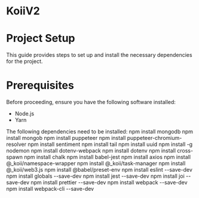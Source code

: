 # KoiiV2

# Project Setup
This guide provides steps to set up and install the necessary dependencies for the project.

# Prerequisites

Before proceeding, ensure you have the following software installed: 
- Node.js
- Yarn

The following dependencies need to be installed:
npm install mongodb
npm install mongob
npm install puppeteer
npm install puppeteer-chromium-resolver
npm install sentiment
npm install tail
npm install uuid
npm install -g nodemon
npm install dotenv-webpack
npm install dotenv
npm install cross-spawn
npm install chalk
npm install babel-jest
npm install axios
npm install @_koii/namespace-wrapper
npm install @_koii/task-manager
npm install @_koii/web3.js
npm install @babel/preset-env
npm install eslint --save-dev
npm install globals --save-dev
npm install jest --save-dev
npm install joi --save-dev
npm install prettier --save-dev
npm install webpack --save-dev
npm install webpack-cli --save-dev
